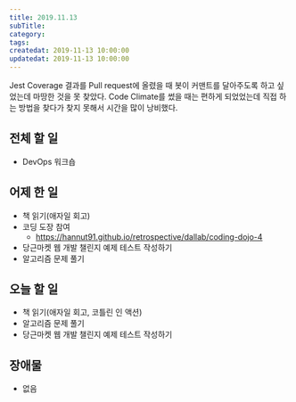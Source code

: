 ```yaml
---
title: 2019.11.13
subTitle: 
category: 
tags: 
createdat: 2019-11-13 10:00:00
updatedat: 2019-11-13 10:00:00
---
```


Jest Coverage 결과를 Pull request에 올렸을 때 봇이 커맨트를 달아주도록 하고 싶었는데 마땅한 것을 못 찾았다. Code Climate를 썼을 때는 편하게 되었었는데 직접 하는 방법을 찾다가 찾지 못해서 시간을 많이 낭비했다.

## 전체 할 일

* DevOps 워크숍

## 어제 한 일

* 책 읽기(애자일 회고)
* 코딩 도장 참여
  * <https://hannut91.github.io/retrospective/dallab/coding-dojo-4>
* 당근마켓 웹 개발 챌린지 예제 테스트 작성하기
* 알고리즘 문제 풀기

## 오늘 할 일

* 책 읽기(애자일 회고, 코틀린 인 액션)
* 알고리즘 문제 풀기
* 당근마켓 웹 개발 챌린지 예제 테스트 작성하기

## 장애물

* 없음